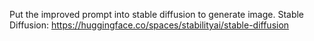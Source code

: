 Put the improved prompt into stable diffusion to generate image.
Stable Diffusion: https://huggingface.co/spaces/stabilityai/stable-diffusion